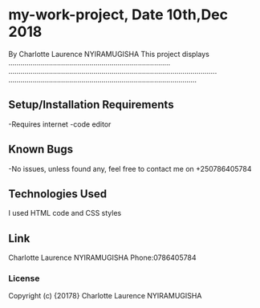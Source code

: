 # my-work-project, Date 10th,Dec 2018
By Charlotte Laurence NYIRAMUGISHA
This project displays ................................................................................
.......................................................................................................
.............................................................................................
## Setup/Installation Requirements
-Requires internet
-code editor

## Known Bugs
-No issues, unless found any, feel free to contact me on +250786405784
## Technologies Used
I used HTML code and CSS styles
## Link
Charlotte Laurence NYIRAMUGISHA
 Phone:0786405784
### License
Copyright (c) {20178} Charlotte Laurence NYIRAMUGISHA